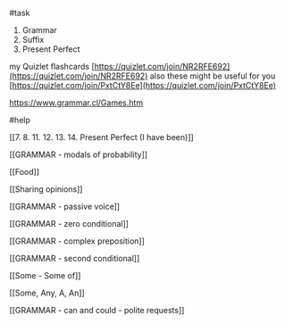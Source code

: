 



#task 

1. Grammar
2. Suffix
3. Present Perfect

my Quizlet flashcards [https://quizlet.com/join/NR2RFE692](https://quizlet.com/join/NR2RFE692)
also these might be useful for you [https://quizlet.com/join/PxtCtY8Ee](https://quizlet.com/join/PxtCtY8Ee)


https://www.grammar.cl/Games.htm



#help 

[[7. 8. 11. 12. 13. 14. Present Perfect (I have been)]]





[[GRAMMAR - modals of probability]]

[[Food]]

[[Sharing opinions]]

[[GRAMMAR - passive voice]]

[[GRAMMAR - zero conditional]]

[[GRAMMAR - complex preposition]]

[[GRAMMAR - second conditional]]

[[Some - Some of]]

[[Some, Any, A, An]]

[[GRAMMAR - can and could - polite requests]]
